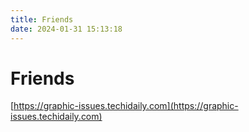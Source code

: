 ```yaml
---
title: Friends
date: 2024-01-31 15:13:18
---
```


# Friends

[https://graphic-issues.techidaily.com](https://graphic-issues.techidaily.com)